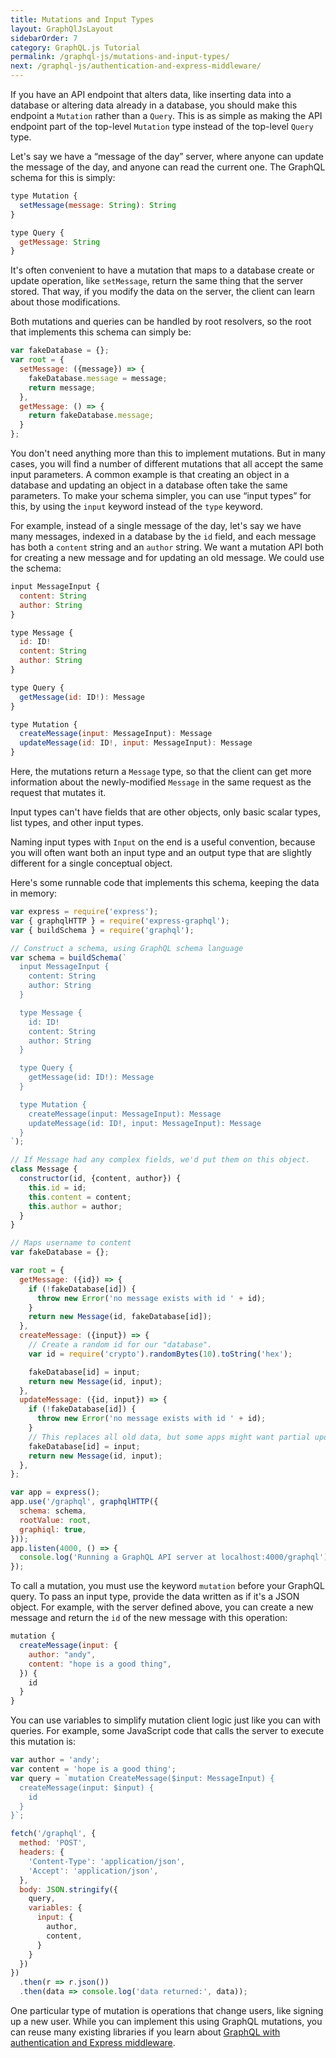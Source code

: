```yaml
---
title: Mutations and Input Types
layout: GraphQlJsLayout
sidebarOrder: 7
category: GraphQL.js Tutorial
permalink: /graphql-js/mutations-and-input-types/
next: /graphql-js/authentication-and-express-middleware/
---
```


If you have an API endpoint that alters data, like inserting data into a database or altering data already in a database, you should make this endpoint a `Mutation` rather than a `Query`. This is as simple as making the API endpoint part of the top-level `Mutation` type instead of the top-level `Query` type.

Let's say we have a “message of the day” server, where anyone can update the message of the day, and anyone can read the current one. The GraphQL schema for this is simply:

```javascript
type Mutation {
  setMessage(message: String): String
}

type Query {
  getMessage: String
}
```

It's often convenient to have a mutation that maps to a database create or update operation, like `setMessage`, return the same thing that the server stored. That way, if you modify the data on the server, the client can learn about those modifications.

Both mutations and queries can be handled by root resolvers, so the root that implements this schema can simply be:

```javascript
var fakeDatabase = {};
var root = {
  setMessage: ({message}) => {
    fakeDatabase.message = message;
    return message;
  },
  getMessage: () => {
    return fakeDatabase.message;
  }
};
```

You don't need anything more than this to implement mutations. But in many cases, you will find a number of different mutations that all accept the same input parameters. A common example is that creating an object in a database and updating an object in a database often take the same parameters. To make your schema simpler, you can use “input types” for this, by using the `input` keyword instead of the `type` keyword.

For example, instead of a single message of the day, let's say we have many messages, indexed in a database by the `id` field, and each message has both a `content` string and an `author` string. We want a mutation API both for creating a new message and for updating an old message. We could use the schema:

```javascript
input MessageInput {
  content: String
  author: String
}

type Message {
  id: ID!
  content: String
  author: String
}

type Query {
  getMessage(id: ID!): Message
}

type Mutation {
  createMessage(input: MessageInput): Message
  updateMessage(id: ID!, input: MessageInput): Message
}
```

Here, the mutations return a `Message` type, so that the client can get more information about the newly-modified `Message` in the same request as the request that mutates it.

Input types can't have fields that are other objects, only basic scalar types, list types, and other input types.

Naming input types with `Input` on the end is a useful convention, because you will often want both an input type and an output type that are slightly different for a single conceptual object.

Here's some runnable code that implements this schema, keeping the data in memory:

```javascript
var express = require('express');
var { graphqlHTTP } = require('express-graphql');
var { buildSchema } = require('graphql');

// Construct a schema, using GraphQL schema language
var schema = buildSchema(`
  input MessageInput {
    content: String
    author: String
  }

  type Message {
    id: ID!
    content: String
    author: String
  }

  type Query {
    getMessage(id: ID!): Message
  }

  type Mutation {
    createMessage(input: MessageInput): Message
    updateMessage(id: ID!, input: MessageInput): Message
  }
`);

// If Message had any complex fields, we'd put them on this object.
class Message {
  constructor(id, {content, author}) {
    this.id = id;
    this.content = content;
    this.author = author;
  }
}

// Maps username to content
var fakeDatabase = {};

var root = {
  getMessage: ({id}) => {
    if (!fakeDatabase[id]) {
      throw new Error('no message exists with id ' + id);
    }
    return new Message(id, fakeDatabase[id]);
  },
  createMessage: ({input}) => {
    // Create a random id for our "database".
    var id = require('crypto').randomBytes(10).toString('hex');

    fakeDatabase[id] = input;
    return new Message(id, input);
  },
  updateMessage: ({id, input}) => {
    if (!fakeDatabase[id]) {
      throw new Error('no message exists with id ' + id);
    }
    // This replaces all old data, but some apps might want partial update.
    fakeDatabase[id] = input;
    return new Message(id, input);
  },
};

var app = express();
app.use('/graphql', graphqlHTTP({
  schema: schema,
  rootValue: root,
  graphiql: true,
}));
app.listen(4000, () => {
  console.log('Running a GraphQL API server at localhost:4000/graphql');
});

```

To call a mutation, you must use the keyword `mutation` before your GraphQL query. To pass an input type, provide the data written as if it's a JSON object. For example, with the server defined above, you can create a new message and return the `id` of the new message with this operation:

```javascript
mutation {
  createMessage(input: {
    author: "andy",
    content: "hope is a good thing",
  }) {
    id
  }
}
```

You can use variables to simplify mutation client logic just like you can with queries. For example, some JavaScript code that calls the server to execute this mutation is:

```javascript
var author = 'andy';
var content = 'hope is a good thing';
var query = `mutation CreateMessage($input: MessageInput) {
  createMessage(input: $input) {
    id
  }
}`;

fetch('/graphql', {
  method: 'POST',
  headers: {
    'Content-Type': 'application/json',
    'Accept': 'application/json',
  },
  body: JSON.stringify({
    query,
    variables: {
      input: {
        author,
        content,
      }
    }
  })
})
  .then(r => r.json())
  .then(data => console.log('data returned:', data));
```

One particular type of mutation is operations that change users, like signing up a new user. While you can implement this using GraphQL mutations, you can reuse many existing libraries if you learn about [GraphQL with authentication and Express middleware](/graphql-js/authentication-and-express-middleware/).
